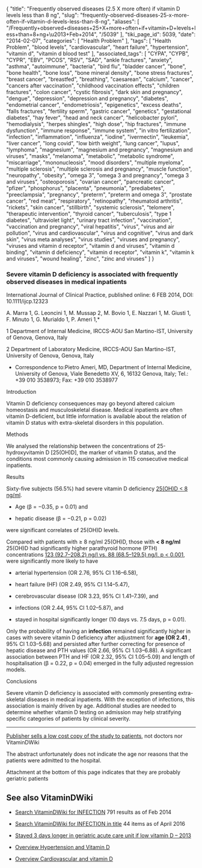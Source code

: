 {
    "title": "Frequently observed diseases (2.5 X more often) if vitamin D levels less than 8 ng",
    "slug": "frequently-observed-diseases-25-x-more-often-if-vitamin-d-levels-less-than-8-ng",
    "aliases": [
        "/Frequently+observed+diseases+25+X+more+often+if+vitamin+D+levels+less+than+8+ng+\u2013+Feb+2014",
        "/5039"
    ],
    "tiki_page_id": 5039,
    "date": "2014-02-07",
    "categories": [
        "Health Problem"
    ],
    "tags": [
        "Health Problem",
        "blood levels",
        "cardiovascular",
        "heart failure",
        "hypertension",
        "vitamin d",
        "vitamin d blood test"
    ],
    "associated_tags": [
        "CYPA",
        "CYPB",
        "CYPR",
        "EBV",
        "PCOS",
        "RSV",
        "SAD",
        "ankle fractures",
        "anxiety",
        "asthma",
        "autoimmune",
        "bacteria",
        "bird flu",
        "bladder cancer",
        "bone",
        "bone health",
        "bone loss",
        "bone mineral density",
        "bone stress fractures",
        "breast cancer",
        "breastfed",
        "breathing",
        "caesarean",
        "calcium",
        "cancer",
        "cancers after vaccination",
        "childhood vaccination effects",
        "children fractures",
        "colon cancer",
        "cystic fibrosis",
        "dark skin and pregnancy",
        "dengue",
        "depression",
        "depression and pregnancy",
        "diabetes",
        "endometrial cancer",
        "endometriosis",
        "epigenetics",
        "excess deaths",
        "falls fractures",
        "fertility sperm",
        "gastric cancer",
        "genetics",
        "gestational diabetes",
        "hay fever",
        "head and neck cancer",
        "helicobacter pylori",
        "hemodialysis",
        "herpes shingles",
        "high dose",
        "hip fractures",
        "immune dysfunction",
        "immune response",
        "immune system",
        "in vitro fertilization",
        "infection",
        "inflammation",
        "influenza",
        "iodine",
        "ivermectin",
        "leukemia",
        "liver cancer",
        "long covid",
        "low birth weight",
        "lung cancer",
        "lupus",
        "lymphoma",
        "magnesium",
        "magnesium and pregnancy",
        "magnesium and viruses",
        "masks",
        "melanoma",
        "metabolic",
        "metabolic syndrome",
        "miscarriage",
        "mononucleosis",
        "mood disorders",
        "multiple myeloma",
        "multiple sclerosis",
        "multiple sclerosis and pregnancy",
        "muscle function",
        "neuropathy",
        "obesity",
        "omega 3",
        "omega 3 and pregnancy",
        "omega 3 and viruses",
        "osteoporosis",
        "ovarian cancer",
        "pancreatic cancer",
        "pfizer",
        "phosphorus",
        "placenta",
        "pneumonia",
        "prediabetes",
        "preeclampsia",
        "pregnancy",
        "preterm",
        "preterm and omega 3",
        "prostate cancer",
        "red meat",
        "respiratory",
        "retinopathy",
        "rheumatoid arthritis",
        "rickets",
        "skin cancer",
        "stillbirth",
        "systemic sclerosis",
        "telomere",
        "therapeutic intervention",
        "thyroid cancer",
        "tuberculosis",
        "type 1 diabetes",
        "ultraviolet light",
        "urinary tract infection",
        "vaccination",
        "vaccination and pregnancy",
        "viral hepatitis",
        "virus",
        "virus and air pollution",
        "virus and cardiovascular",
        "virus and cognitive",
        "virus and dark skin",
        "virus meta analyses",
        "virus studies",
        "viruses and pregnancy",
        "viruses and vitamin d receptor",
        "vitamin d and viruses",
        "vitamin d binding",
        "vitamin d deficiency",
        "vitamin d receptor",
        "vitamin k",
        "vitamin k and viruses",
        "wound healing",
        "zinc",
        "zinc and viruses"
    ]
}


### Severe vitamin D deficiency is associated with frequently observed diseases in medical inpatients

International Journal of Clinical Practice, published online: 6 FEB 2014, DOI: 10.1111/ijcp.12323

A. Marra 1, G. Leoncini 1, M. Mussap 2, M. Bovio 1, E. Nazzari 1, M. Giusti 1, F. Minuto 1, G. Murialdo 1, P. Ameri 1,*

1 Department of Internal Medicine, IRCCS-AOU San Martino-IST, University of Genova, Genova, Italy

2 Department of Laboratory Medicine, IRCCS-AOU San Martino-IST, University of Genova, Genova, Italy

* Correspondence to:Pietro Ameri, MD, Department of Internal Medicine, University of Genova, Viale Benedetto XV, 6, 16132 Genova, Italy; Tel.: +39 010 3538973; Fax: +39 010 3538977

Introduction

Vitamin D deficiency consequences may go beyond altered calcium homeostasis and musculoskeletal disease. Medical inpatients are often vitamin D-deficient, but little information is available about the relation of vitamin D status with extra-skeletal disorders in this population.

Methods

We analysed the relationship between the concentrations of 25-hydroxyvitamin D <span>[25(OH)D]</span>, the marker of vitamin D status, and the conditions most commonly causing admission in 115 consecutive medical inpatients.

Results

Sixty-five subjects (56.5%) had severe vitamin D deficiency [25(OH)D < 8 ng/ml](25(OH)D%20<%208%20ng/ml). 

* Age (β = −0.35, p = 0.01) and 

* hepatic disease (β = −0.21, p = 0.02) 

were significant correlates of 25(OH)D levels. 

Compared with patients with ≥ 8 ng/ml 25(OH)D, those with  **< 8 ng/ml**  25(OH)D had significantly higher parathyroid hormone (PTH) concentrations [123 (92.7–208.2) ng/l vs. 88 (68.5–129.5) ng/l, p < 0.001](123%20(92.7–208.2)%20ng/l%20vs.%2088%20(68.5–129.5)%20ng/l,%20p%20<%200.001), were significantly more likely to have 

* arterial hypertension (OR 2.76, 95% CI 1.16–6.58), 

* heart failure (HF) (OR 2.49, 95% CI 1.14–5.47), 

* cerebrovascular disease (OR 3.23, 95% CI 1.41–7.39), and 

* infections (OR 2.44, 95% CI 1.02–5.87), and 

* stayed in hospital significantly longer (10 days vs. 7.5 days, p = 0.01). 

Only the probability of having an  **infection**  remained significantly higher in cases with severe vitamin D deficiency after adjustment for  **age (OR 2.41** , 95% CI 1.03–5.68) and persisted after further correcting for presence of hepatic disease and PTH values (OR 2.66, 95% CI 1.03–6.88). A significant association between PTH and HF (OR 2.32, 95% CI 1.05–5.09) and length of hospitalisation (β = 0.22, p = 0.04) emerged in the fully adjusted regression models.

Conclusions

Severe vitamin D deficiency is associated with commonly presenting extra-skeletal diseases in medical inpatients. With the exception of infections, this association is mainly driven by age. Additional studies are needed to determine whether vitamin D testing on admission may help stratifying specific categories of patients by clinical severity.

---

[Publisher sells a low cost copy of the study to patients](http://onlinelibrary.wiley.com/doi/10.1111/ijcp.12323/pdf), not doctors nor VitaminDWiki

The abstract unfortunately does not indicate the age nor reasons that the patients were admitted to the hospital.  

Attachment at the bottom of this page indicates that they are probably geriatric patients

## See also VitaminDWiki

* [Search VitaminDWiki for INFECTION](https://www.VitaminDWiki.com/Search+Results?hl=en&oe=UTF-8&ie=UTF-8&btnG=Google+Search&googles.x=0&googles.y=0&q=infection&domains=VitaminDWiki.com&sitesearch=VitaminDWiki.com) 791 results as of Feb 2014 

* [Search VitaminDWiki for INFECTION in title](https://www.google.com/search?hl=en&oe=UTF-8&ie=UTF-8&btnG=Google+Search&googles.x=0&googles.y=0&q=allintitle%3Ainfection&domains=VitaminDWiki.com&sitesearch=VitaminDWiki.com) 44 items as of April 2016

* [Stayed 3 days longer in geriatric acute care unit if low vitamin D – 2013](/posts/stayed-3-days-longer-in-geriatric-acute-care-unit-if-low-vitamin-d-2013)

* [Overview Hypertension and Vitamin D](/tags/overview-hypertension-and-vitamin-d.html)

* [Overview Cardiovascular and vitamin D](/tags/overview-cardiovascular-and-vitamin-d.html)